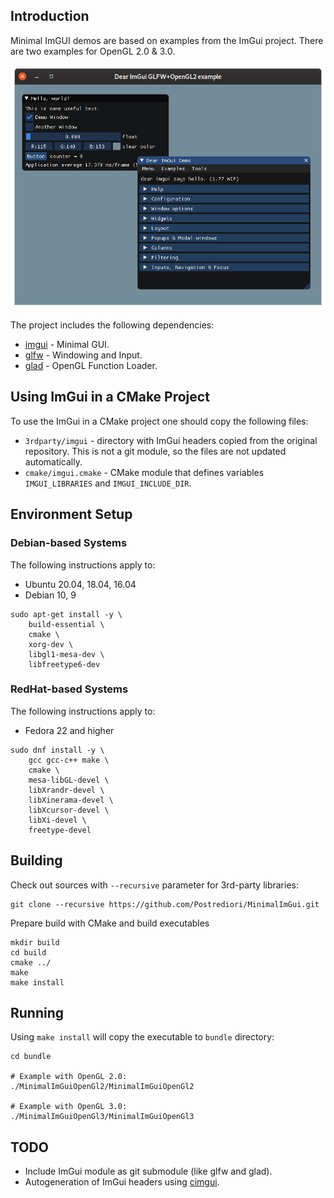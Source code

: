 ## Introduction

Minimal ImGUI demos are based on examples from the ImGui project.
There are two examples for OpenGL 2.0 & 3.0.

![ImGui Example Screenshot](images/minimalimgui.png)

The project includes the following dependencies:

* [imgui](https://github.com/ocornut/imgui) - Minimal GUI.
* [glfw](https://github.com/glfw/glfw) - Windowing and Input.
* [glad](https://github.com/Dav1dde/glad) - OpenGL Function Loader.

## Using ImGui in a CMake Project 

To use the ImGui in a CMake project one should copy the following files:

* `3rdparty/imgui` - directory with ImGui headers copied from the original repository. This is not a git module, so the files are not updated automatically.
* `cmake/imgui.cmake` - CMake module that defines variables `IMGUI_LIBRARIES` and `IMGUI_INCLUDE_DIR`.

## Environment Setup

### Debian-based Systems

The following instructions apply to:

* Ubuntu 20.04, 18.04, 16.04
* Debian 10, 9

```
sudo apt-get install -y \
    build-essential \
    cmake \
    xorg-dev \
    libgl1-mesa-dev \
    libfreetype6-dev
```

### RedHat-based Systems

The following instructions apply to:

* Fedora 22 and higher

```
sudo dnf install -y \
    gcc gcc-c++ make \
    cmake \
    mesa-libGL-devel \
    libXrandr-devel \
    libXinerama-devel \
    libXcursor-devel \
    libXi-devel \
    freetype-devel
```

## Building

Check out sources with `--recursive` parameter for 3rd-party libraries:

```
git clone --recursive https://github.com/Postrediori/MinimalImGui.git
```

Prepare build with CMake and build executables

```
mkdir build
cd build
cmake ../
make
make install
```

## Running

Using `make install` will copy the executable to `bundle` directory:

```
cd bundle

# Example with OpenGL 2.0:
./MinimalImGuiOpenGl2/MinimalImGuiOpenGl2

# Example with OpenGL 3.0:
./MinimalImGuiOpenGl3/MinimalImGuiOpenGl3
```

## TODO
* Include ImGui module as git submodule (like glfw and glad).
* Autogeneration of ImGui headers using [cimgui](https://github.com/cimgui/cimgui).
